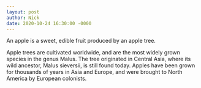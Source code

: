 ```yaml
---
layout: post
author: Nick
date: 2020-10-24 16:30:00 -0000
---
```

An apple is a sweet, edible fruit produced by an apple tree.
<!--more-->

Apple trees are cultivated worldwide, and are the most widely grown species in
the genus Malus. The tree originated in Central Asia, where its wild ancestor,
Malus sieversii, is still found today. Apples have been grown for thousands of
years in Asia and Europe, and were brought to North America by European
colonists.
